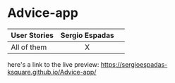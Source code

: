 # Advice-app


| User Stories     | Sergio Espadas |  |
| ---------------- | :--: | ---: |
| All of them |  X   |      |

here's a link to the live preview:  https://sergioespadas-ksquare.github.io/Advice-app/


